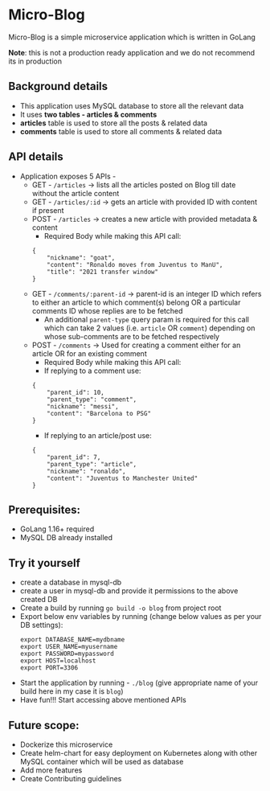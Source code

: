 # Micro-Blog

Micro-Blog is a simple microservice application which is written in GoLang

**Note**: this is not a production ready application and we do not recommend its in production

## Background details
* This application uses MySQL database to store all the relevant data
* It uses **two tables - articles & comments**
* **articles** table is used to store all the posts & related data
* **comments** table is used to store all comments & related data

## API details
* Application exposes 5 APIs -
  * GET  - `/articles` -> lists all the articles posted on Blog till date without the article content
  * GET  - `/articles/:id` -> gets an article with provided ID with content if present
  * POST - `/articles` -> creates a new article with provided metadata & content
    * Required Body while making this API call: 
    ```
    {
        "nickname": "goat",
        "content": "Ronaldo moves from Juventus to ManU",
        "title": "2021 transfer window"
    }
    ```
  * GET - `/comments/:parent-id` -> parent-id is an integer ID which refers to either an article 
    to which comment(s) belong OR a particular comments ID whose
    replies are to be fetched
    * An additional `parent-type` query param is required for this call which 
    can take 2 values (i.e. `article` OR `comment`) depending on whose sub-comments 
    are to be fetched respectively
  * POST - `/comments` -> Used for creating a comment either for an article OR for an
  existing comment 
    * Required Body while making this API call:
    - If replying to a comment use:
    ```
    {
        "parent_id": 10,
        "parent_type": "comment",
        "nickname": "messi",
        "content": "Barcelona to PSG"
    }
    ```
    - If replying to an article/post use:
    ```
    {
        "parent_id": 7,
        "parent_type": "article",
        "nickname": "ronaldo",
        "content": "Juventus to Manchester United"
    }
    ```
      
## Prerequisites:
* GoLang 1.16+ required
* MySQL DB already installed

## Try it yourself
* create a database in mysql-db
* create a user in mysql-db and provide it permissions to the above created DB
* Create a build by running `go build -o blog` from project root
* Export below env variables by running (change below values as per your DB settings):
  ```
  export DATABASE_NAME=mydbname
  export USER_NAME=myusername
  export PASSWORD=mypassword
  export HOST=localhost
  export PORT=3306
  ```
* Start the application by running - `./blog` (give appropriate name of your build here 
in my case it is `blog`)
* Have fun!!! Start accessing above mentioned APIs

## Future scope:
* Dockerize this microservice
* Create helm-chart for easy deployment on Kubernetes along with other MySQL container which will be used as database
* Add more features
* Create Contributing guidelines
